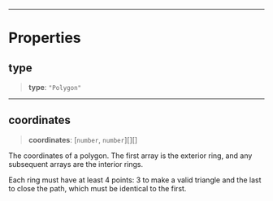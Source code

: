 ***

# Properties

## type

> **type**: `"Polygon"`

***

## coordinates

> **coordinates**: \[`number`, `number`]\[]\[]

The coordinates of a polygon. The first array is the exterior ring, and
any subsequent arrays are the interior rings.

Each ring must have at least 4 points: 3 to make a valid triangle and the
last to close the path, which must be identical to the first.
